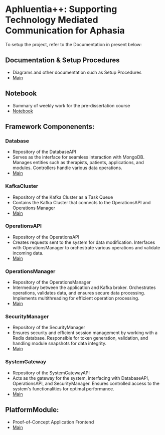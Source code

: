 # Aphluentia++: Supporting Technology Mediated Communication for Aphasia  
To setup the project, refer to the Documentation in present below:  

## Documentation & Setup Procedures  
- Diagrams and other documentation such as Setup Procedures  
- [Main](https://github.com/Aphluentia/Documentation)   

## Notebook   
- Summary of weekly work for the pre-dissertation course   
- [Notebook](https://github.com/Aphluentia/Noteblock)  

## Framework Componenents:  


### Database      
- Repository of the DatabaseAPI   
- Serves as the interface for seamless interaction with MongoDB. Manages entities such as therapists, patients, applications, and modules. Controllers handle various data operations.  
- [Main](https://github.com/Aphluentia/Database)   


### KafkaCluster     
- Repository of the Kafka Cluster as a Task Queue    
- Contains the Kafka Cluster that connects to the OperationsAPI and Operations Manager   
- [Main](https://github.com/Aphluentia/KafkaCluster)   

### OperationsAPI     
- Repository of the OperationsAPI     
- Creates requests sent to the system for data modification. Interfaces with OperationsManager to orchestrate various operations and validate incoming data.        
- [Main](https://github.com/Aphluentia/OperationsAPI)   


### OperationsManager      
- Repository of the OperationsManager       
- Intermediary between the application and Kafka broker. Orchestrates operations, validates data, and ensures secure data processing. Implements multithreading for efficient operation processing.         
- [Main](https://github.com/Aphluentia/OperationsManager)   

### SecurityManager      
- Repository of the SecurityManager       
- Ensures security and efficient session management by working with a Redis database. Responsible for token generation, validation, and handling module snapshots for data integrity.     
- [Main](https://github.com/Aphluentia/SecurityManager)   

### SystemGateway       
- Repository of the SystemGatewayAPI         
- Acts as the gateway for the system, interfacing with DatabaseAPI, OperationsAPI, and SecurityManager. Ensures controlled access to the system's functionalities for optimal performance.    
- [Main](https://github.com/Aphluentia/SystemGateway)   



## PlatformModule:     
- Proof-of-Concept Application Frontend  
- [Main](https://github.com/Aphluentia/PlatformModule)   







